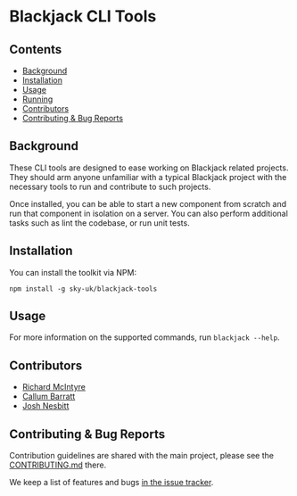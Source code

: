 # Blackjack CLI Tools


## Contents

* [Background](#background)
* [Installation](#installation)
* [Usage](#usage)
* [Running](#running)
* [Contributors](#contributors)
* [Contributing & Bug Reports](#contributing--bug-reports)


## Background

These CLI tools are designed to ease working on Blackjack related projects. They should arm anyone unfamiliar with a typical Blackjack project with the necessary tools to run and contribute to such projects.

Once installed, you can be able to start a new component from scratch and run that component in isolation on a server. You can also perform additional tasks such as lint the codebase, or run unit tests.


## Installation

You can install the toolkit via NPM:

```
npm install -g sky-uk/blackjack-tools
```


## Usage

For more information on the supported commands, run `blackjack --help`.


## Contributors

- [Richard McIntyre](https://github.com/mackstar)
- [Callum Barratt](https://github.com/cbarratt)
- [Josh Nesbitt](https://github.com/joshnesbitt)


## Contributing & Bug Reports

Contribution guidelines are shared with the main project, please see the [CONTRIBUTING.md](CONTRIBUTING.md) there.

We keep a list of features and bugs [in the issue tracker](https://github.com/sky-uk/blackjack-tools/issues).
